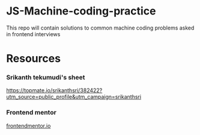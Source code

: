 # JS-Machine-coding-practice
This repo will contain solutions to common machine coding problems asked in frontend interviews

# Resources
### Srikanth tekumudi's sheet
https://topmate.io/srikanthsri/382422?utm_source=public_profile&utm_campaign=srikanthsri
### Frontend mentor
[frontendmentor.io](http://frontendmentor.io/)
